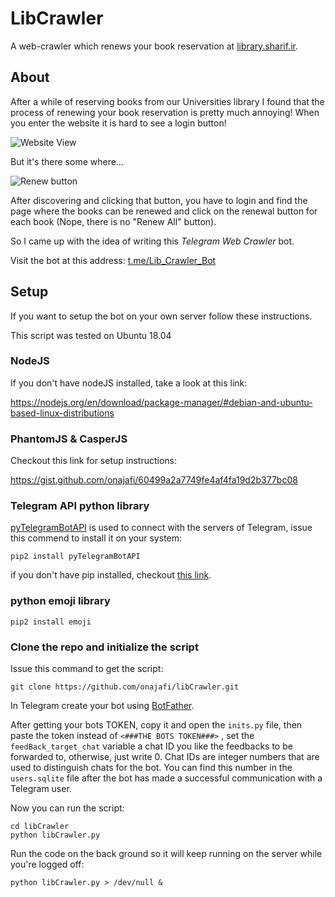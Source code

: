 # LibCrawler
A web-crawler which renews your book reservation at [library.sharif.ir](http://library.sharif.ir).

## About
After a while of reserving books from our Universities library
 I found that the process of renewing your book reservation is pretty
much annoying! When you enter the website it is hard to see a login button!

![Website View](http://github/onajafi/libcrawler/_images/pic1_website.png)

But it's there some where...

![Renew button](http://github/onajafi/libcrawler/_images/pic2_renew.png)

After discovering and clicking that button, you have to login and find the page where the books can be renewed 
and click on the renewal button for each book (Nope, there is no "Renew All" button).

So I came up with the idea of writing this _Telegram Web Crawler_ bot.

Visit the bot at this address: [t.me/Lib_Crawler_Bot](https://t.me/Lib_Crawler_Bot)

## Setup
If you want to setup the bot on your own server follow these instructions.

This script was tested on Ubuntu 18.04
### NodeJS
If you don't have nodeJS installed, take a look at this link:

https://nodejs.org/en/download/package-manager/#debian-and-ubuntu-based-linux-distributions

### PhantomJS & CasperJS

Checkout this link for setup instructions:

https://gist.github.com/onajafi/60499a2a7749fe4af4fa19d2b377bc08

### Telegram API python library

[pyTelegramBotAPI](https://github.com/eternnoir/pyTelegramBotAPI) is used to connect with the servers of Telegram, issue this commend to install it on your system:

```pip2 install pyTelegramBotAPI```

if you don't have pip installed, checkout [this link](https://linuxize.com/post/how-to-install-pip-on-ubuntu-18.04/#installing-pip-for-python-2).

### python emoji library

```pip2 install emoji```

### Clone the repo and initialize the script
Issue this command to get the script:

```git clone https://github.com/onajafi/libCrawler.git```

In Telegram create your bot using [BotFather](https://core.telegram.org/bots#6-botfather).

After getting your bots TOKEN, copy it and open 
the ```inits.py``` file, then paste the token 
instead of ```<###THE BOTS TOKEN###>``` ,
set the ```feedBack_target_chat``` variable a chat ID you like the feedbacks to be forwarded to,
otherwise, just write 0.
Chat IDs are integer numbers that are used to distinguish chats for the bot. You can find this number
 in the ```users.sqlite``` file after the bot has made a successful communication with a Telegram user.

Now you can run the script:

    cd libCrawler
    python libCrawler.py

Run the code on the back ground so it will keep running on the server while you're logged off:

    python libCrawler.py > /dev/null &








